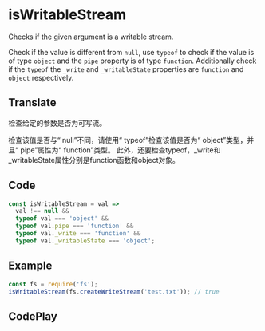 # isWritableStream

Checks if the given argument is a writable stream.

Check if the value is different from `null`, use `typeof` to check if the value is of type `object` and the `pipe` property is of type `function`.
Additionally check if the `typeof` the `_write` and `_writableState` properties are `function` and `object` respectively.

## Translate

检查给定的参数是否为可写流。

检查该值是否与“ null”不同，请使用“ typeof”检查该值是否为“ object”类型，并且“ pipe”属性为“ function”类型。
此外，还要检查typeof，_write和_writableState属性分别是function函数和object对象。

## Code

```js
const isWritableStream = val =>
  val !== null &&
  typeof val === 'object' &&
  typeof val.pipe === 'function' &&
  typeof val._write === 'function' &&
  typeof val._writableState === 'object';
```

## Example

```js
const fs = require('fs');
isWritableStream(fs.createWriteStream('test.txt')); // true
```

## CodePlay

<template>
  <code-play codeplay-id="" />
</template>
